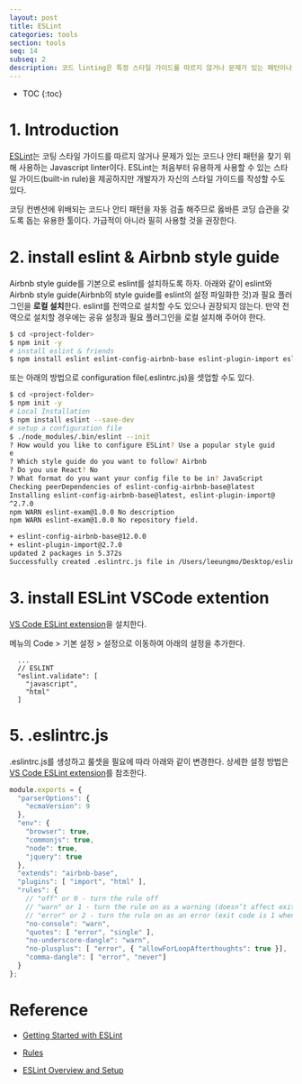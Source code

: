 ```yaml
---
layout: post
title: ESLint
categories: tools
section: tools
seq: 14
subseq: 2
description: 코드 linting은 특정 스타일 가이드를 따르지 않거나 문제가 있는 패턴이나 코드를 찾기 위해 사용되는 정적 분석 툴이다. ESLint는 처음부터 유용하게 사용할 수있는 built-in rule을 제공하지만 개발자가 자신의 linting rule을 작성할 수도 있다.
---
```


* TOC
{:toc}

# 1. Introduction

[ESLint](http://eslint.org/)는 코팅 스타일 가이드를 따르지 않거나 문제가 있는 코드나 안티 패턴을 찾기 위해 사용하는 Javascript linter이다. ESLint는 처음부터 유용하게 사용할 수 있는 스타일 가이드(built-in rule)을 제공하지만 개발자가 자신의 스타일 가이드를 작성할 수도 있다.

코딩 컨벤션에 위배되는 코드나 안티 패턴을 자동 검출 해주므로 옳바른 코딩 습관을 갖도록 돕는 유용한 툴이다. 가급적이 아니라 필히 사용할 것을 권장한다.

# 2. install eslint & Airbnb style guide

Airbnb style guide를 기본으로 eslint를 설치하도록 하자. 아래와 같이 eslint와 Airbnb style guide(Airbnb의 style guide를 eslint의 설정 파일화한 것)과 필요 플러그인을 **로컬 설치**한다. eslint를 전역으로 설치할 수도 있으나 권장되지 않는다. 만약 전역으로 설치할 경우에는 공유 설정과 필요 플러그인을 로컬 설치해 주어야 한다.

```bash
$ cd <project-folder>
$ npm init -y
# install eslint & friends
$ npm install eslint eslint-config-airbnb-base eslint-plugin-import eslint-plugin-html --save-dev
```

또는 아래의 방법으로 configuration file(.eslintrc.js)을 셋업할 수도 있다.

```bash
$ cd <project-folder>
$ npm init -y
# Local Installation
$ npm install eslint --save-dev
# setup a configuration file
$ ./node_modules/.bin/eslint --init
? How would you like to configure ESLint? Use a popular style guid
e
? Which style guide do you want to follow? Airbnb
? Do you use React? No
? What format do you want your config file to be in? JavaScript
Checking peerDependencies of eslint-config-airbnb-base@latest
Installing eslint-config-airbnb-base@latest, eslint-plugin-import@
^2.7.0
npm WARN eslint-exam@1.0.0 No description
npm WARN eslint-exam@1.0.0 No repository field.

+ eslint-config-airbnb-base@12.0.0
+ eslint-plugin-import@2.7.0
updated 2 packages in 5.372s
Successfully created .eslintrc.js file in /Users/leeungmo/Desktop/eslint-exam
```

# 3. install ESLint VSCode extention

[VS Code ESLint extension](https://marketplace.visualstudio.com/items?itemName=dbaeumer.vscode-eslint)을 설치한다.

메뉴의 Code > 기본 설정 > 설정으로 이동하여 아래의 설정을 추가한다.

```
  ...
  // ESLINT
  "eslint.validate": [
    "javascript",
    "html"
  ]
```

# 5. .eslintrc.js

.eslintrc.js를 생성하고 룰셋을 필요에 따라 아래와 같이 변경한다. 상세한 설정 방법은 [VS Code ESLint extension](https://marketplace.visualstudio.com/items?itemName=dbaeumer.vscode-eslint)를 참조한다.

```javascript
module.exports = {
  "parserOptions": {
    "ecmaVersion": 9
  },
  "env": {
    "browser": true,
    "commonjs": true,
    "node": true,
    "jquery": true
  },
  "extends": "airbnb-base",
  "plugins": [ "import", "html" ],
  "rules": {
    // "off" or 0 - turn the rule off
    // "warn" or 1 - turn the rule on as a warning (doesn’t affect exit code)
    // "error" or 2 - turn the rule on as an error (exit code is 1 when triggered)
    "no-console": "warn",
    "quotes": [ "error", "single" ],
    "no-underscore-dangle": "warn",
    "no-plusplus": [ "error", { "allowForLoopAfterthoughts": true }],
    "comma-dangle": [ "error", "never"]
  }
};
```

# Reference

- [Getting Started with ESLint](http://eslint.org/docs/user-guide/getting-started)

- [Rules](http://eslint.org/docs/rules/)

- [ESLint Overview and Setup](https://www.youtube.com/playlist?list=PL9f8_QifuTL4CS8-OyA-4WADhkddOnRS4)
